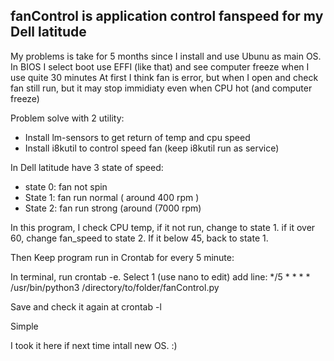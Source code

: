 ## fanControl is application control fanspeed for my Dell latitude

My problems is take for 5 months since I install and use Ubunu as main OS. In BIOS I select boot use EFFI (like that) and see computer freeze when I use quite 30 minutes
At first I think fan is error, but when I open and check fan still run, but it may stop immidiaty even when CPU hot (and computer freeze)

Problem solve with 2 utility:

- Install lm-sensors to get return of temp and cpu speed
- Install i8kutil to control speed fan (keep i8kutil run as service)

In Dell latitude have 3 state of speed:
- state 0: fan not spin
- State 1: fan run normal ( around 400 rpm )
- State 2: fan run strong (around (7000 rpm)

In this program, I check CPU temp, if it not run, change to state 1. if it over 60, change fan_speed to state 2. If it below 45, back to state 1.

Then Keep program run in Crontab for every 5 minute:

In terminal, run crontab -e. Select 1 (use nano to edit)
add line: 
*/5 * * * * /usr/bin/python3 /directory/to/folder/fanControl.py

Save and check it again at crontab -l

Simple

I took it here if next time intall new OS. :) 